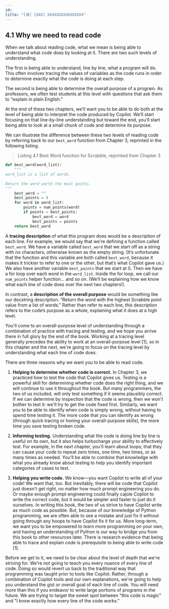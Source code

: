 ```yaml
---
id: 
title: "[译] [XXX] XXXXXXXXXXXXXXXX"
---
```



## 4.1 Why we need to read code

When we talk about reading code, what we mean is being able to understand what code does by looking at it. There are two such levels of understanding.

The first is being able to understand, line by line, what a program will do. This often involves tracing the values of variables as the code runs in order to determine exactly what the code is doing at each step.

The second is being able to determine the overall purpose of a program. As professors, we often test students at this level with questions that ask them to "explain in plain English."

At the end of these two chapters, we’ll want you to be able to do both at the level of being able to interpret the code produced by Copilot. We’ll start focusing on that line-by-line understanding but toward the end, you’ll start being able to look at a small chunk of code and determine its purpose.

We can illustrate the difference between these two levels of reading code by referring back to our `best_word` function from Chapter 3, reprinted in the following listing.

> Listing 4.1 Best Word function for Scrabble, reprinted from Chapter 3

```python
def best_word(word_list):
    """
word_list is a list of words.
    
Return the word worth the most points.
"""
    best_word = ""
    best_points = 0
    for word in word_list:
        points = num_points(word)
        if points > best_points:
            best_word = word
            best_points = points
    return best_word
```

A **tracing description** of what this program does would be a description of each line. For example, we would say that we're defining a function called `best_word`. We have a variable called `best_word` that we start off as a string with no characters, otherwise known as the empty string. (It’s unfortunate that the function and this variable are both called `best_word`, because it makes it trickier to refer to one or the other, but that’s what Copilot gave us.) We also have another variable `best_points` that we start at 0. Then we have a for loop over each word in the `word_list`. Inside the for loop, we call our `num_points` helper function... and so on. (We’ll be explaining how we know what each line of code does over the next two chapters!).

In contrast, a **description of the overall purpose** would be something like our docstring description: “Return the word with the highest Scrabble point value from a list of words.” Rather than refer to each line, this description refers to the code’s purpose as a whole, explaining what it does at a high level.

You'll come to an overall-purpose level of understanding through a combination of practice with tracing and testing, and we hope you arrive there in full glory by the end of the book. Working at a tracing level generally precedes the ability to work at an overall-purpose level \[1\], so in this chapter and the next, we're going to focus on the tracing level by understanding what each line of code does.

There are three reasons why we want you to be able to read code.

1. **Helping to determine whether code is correct.** In Chapter 3, we practiced how to test the code that Copilot gives us. Testing is a powerful skill for determining whether code does the right thing, and we will continue to use it throughout the book. But many programmers, the two of us included, will only test something if it seems plausibly correct. If we can determine by inspection that the code is wrong, then we won't bother to test it: we'll try to get the code fixed first. Similarly, we want you to be able to identify when code is simply wrong, without having to spend time testing it. The more code that you can identify as wrong (through quick tracing or honing your overall-purpose skills), the more time you save testing broken code.

2. **Informing testing.** Understanding what the code is doing line by line is useful on its own, but it also helps turbocharge your ability to effectively test. For example, in the next chapter, you'll learn about loops; that they can cause your code to repeat zero times, one time, two times, or as many times as needed. You'll be able to combine that knowledge with what you already know about testing to help you identify important categories of cases to test.

3. **Helping you write code.** We know—you want Copilot to write all of your code! We want that, too. But inevitably, there will be code that Copilot just doesn't get right, no matter how much prompt engineering you do. Or maybe enough prompt engineering could finally cajole Copilot to write the correct code, but it would be simpler and faster to just do it ourselves. In writing this book, the two of us strive to have Copilot write as much code as possible. But, because of our knowledge of Python programming, we are often able to see a mistake and just fix it without going through any hoops to have Copilot fix it for us. More long-term, we want you to be empowered to learn more programming on your own, and having an understanding of Python is our way to bridge you from this book to other resources later. There is research evidence that being able to trace and explain code is prerequisite to being able to write code \[1\].

Before we get to it, we need to be clear about the level of depth that we're striving for. We're not going to teach you every nuance of every line of code. Doing so would revert us back to the traditional way that programming was taught prior to tools like Copilot. Rather, through a combination of Copilot tools and our own explanations, we're going to help you understand the gist or overall goal of each line of code. You will need more than this if you endeavor to write large portions of programs in the future. We are trying to target the sweet spot between "this code is magic" and "I know exactly how every line of the code works."
